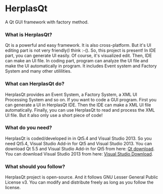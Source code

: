# HerplasQt
A Qt GUI framework with factory method.

### What is HerplasQt?
Qt is a powerful and easy framework. It is also cross-platform. But it's UI editing part is not very friendly(I think :-(). So, this project is present! In IDE part, you can generate UI easily. Of course, it's visualized edit. Then, IDE can make an UI file. In coding part, program can analyze the UI file and make the UI automatically in program. It includes Event system and Factory System and many other utililities.

### What can HerplasQt do?
HerplasQt provides an Event System, a Factory System, a XML UI Processing System and so on. If you want to code a GUI program. First you can generate a UI in HerplasQt IDE. Then the IDE can make a XML UI file automatically. Finally, you can use HerplasQt to read and process the XML UI file. But it also only use a short piece of code!

### What do you need?
HerplasQt is coded/developed in in Qt5.4 and Visual Studio 2013. So you need Qt5.4, Visual Studio Add-in for Qt5 and Visual Studio 2013. You can download Qt 5.5 and Visual Studio Add-in for Qt5 from here: [Qt download](http://www.qt.io/download/). You can download Visual Studio 2013 from here: [Visual Studio Download](https://www.visualstudio.com/zh-cn/downloads/download-visual-studio-vs#).

### What should you follow?
HerplasQt project is open-source. And it follows GNU Lesser General Public License v3. You can modify and distribute freely as long as you follow the license.